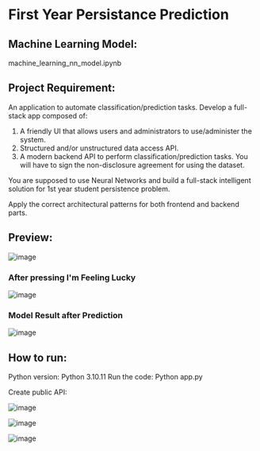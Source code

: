 # First Year Persistance Prediction

## Machine Learning Model:
machine_learning_nn_model.ipynb

## Project Requirement:
An application to automate classification/prediction tasks. Develop a full-stack app composed of:
1.	A friendly UI that allows users and administrators to use/administer the system.
2.	Structured and/or unstructured data access API.
3.	A modern backend API to perform classification/prediction tasks.
You will have to sign the non-disclosure agreement for using the dataset.

You are supposed to use Neural Networks and build a full-stack intelligent solution for 1st year student persistence problem. 

Apply the correct architectural patterns for both frontend and backend parts.

## Preview:
![image](https://github.com/DerDangla/First-Year-Persistance-Predictive-Model/assets/8519156/573d35c4-d71e-4da4-b9aa-a2039b473f4a)

### After pressing I'm Feeling Lucky
![image](https://github.com/DerDangla/First-Year-Persistance-Predictive-Model/assets/8519156/d45b4714-c6c4-456d-86c3-7421e0e09863)

### Model Result after Prediction
![image](https://github.com/DerDangla/First-Year-Persistance-Predictive-Model/assets/8519156/81f0d645-a53a-49eb-835e-985e53f0f9f7)

## How to run:

Python version: Python 3.10.11
Run the code: Python app.py

Create public API:

![image](https://github.com/DerDangla/First-Year-Persistance-Predictive-Model/assets/8519156/513d6e8f-8163-4558-b4d6-5c9826585a7c)

![image](https://github.com/DerDangla/First-Year-Persistance-Predictive-Model/assets/8519156/5d4077f6-56a9-4a92-ad59-ad37df84b565)

![image](https://github.com/DerDangla/First-Year-Persistance-Predictive-Model/assets/8519156/423b0757-eceb-4d49-960e-1d5df197b96c)
